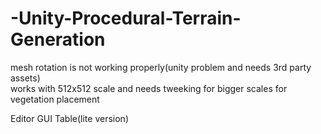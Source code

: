 # -Unity-Procedural-Terrain-Generation  
mesh rotation is not working properly(unity problem and needs 3rd party assets)  
works with 512x512 scale and needs tweeking for bigger scales for vegetation placement  

Editor GUI Table(lite version)  
